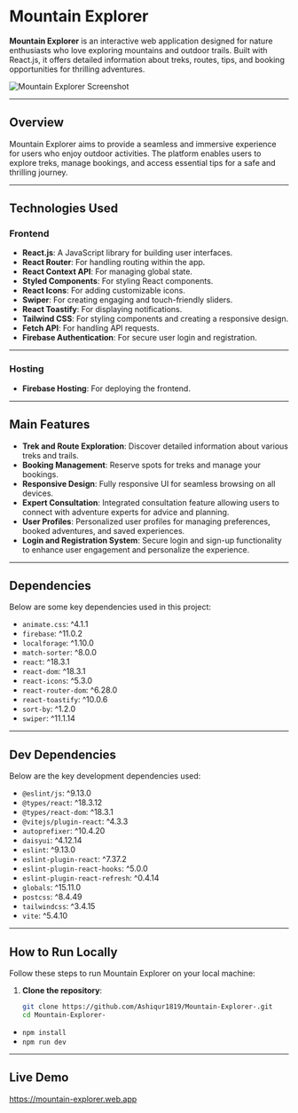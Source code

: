 
# Mountain Explorer

**Mountain Explorer** is an interactive web application designed for nature enthusiasts who love exploring mountains and outdoor trails. Built with React.js, it offers detailed information about treks, routes, tips, and booking opportunities for thrilling adventures.

![Mountain Explorer Screenshot](https://i.ibb.co.com/4Vdjx4V/mountain-explorer.png)

---

## Overview

Mountain Explorer aims to provide a seamless and immersive experience for users who enjoy outdoor activities. The platform enables users to explore treks, manage bookings, and access essential tips for a safe and thrilling journey.

---

## Technologies Used
### Frontend
- **React.js**: A JavaScript library for building user interfaces.
- **React Router**: For handling routing within the app.
- **React Context API**: For managing global state.
- **Styled Components**: For styling React components.
- **React Icons**: For adding customizable icons.
- **Swiper**: For creating engaging and touch-friendly sliders.
- **React Toastify**: For displaying notifications. 
- **Tailwind CSS**: For styling components and creating a responsive design.
- **Fetch API**: For handling API requests. 
- **Firebase Authentication**: For secure user login and registration.
---

### Hosting
- **Firebase Hosting**: For deploying the frontend.
---

## Main Features
- **Trek and Route Exploration**: Discover detailed information about various treks and trails.
- **Booking Management**: Reserve spots for treks and manage your bookings.
- **Responsive Design**: Fully responsive UI for seamless browsing on all devices.   
- **Expert Consultation**: Integrated consultation feature allowing users to connect with adventure experts for advice and planning.
- **User Profiles**: Personalized user profiles for managing preferences, booked adventures, and saved experiences.
- **Login and Registration System**: Secure login and sign-up functionality to enhance user engagement and personalize the experience. 

---

## Dependencies

Below are some key dependencies used in this project:

- `animate.css`: ^4.1.1
- `firebase`: ^11.0.2
- `localforage`: ^1.10.0
- `match-sorter`: ^8.0.0
- `react`: ^18.3.1
- `react-dom`: ^18.3.1
- `react-icons`: ^5.3.0
- `react-router-dom`: ^6.28.0
- `react-toastify`: ^10.0.6
- `sort-by`: ^1.2.0
- `swiper`: ^11.1.14

---


## Dev Dependencies

Below are the key development dependencies used:

- `@eslint/js`: ^9.13.0
- `@types/react`: ^18.3.12
- `@types/react-dom`: ^18.3.1
- `@vitejs/plugin-react`: ^4.3.3
- `autoprefixer`: ^10.4.20
- `daisyui`: ^4.12.14
- `eslint`: ^9.13.0
- `eslint-plugin-react`: ^7.37.2
- `eslint-plugin-react-hooks`: ^5.0.0
- `eslint-plugin-react-refresh`: ^0.4.14
- `globals`: ^15.11.0
- `postcss`: ^8.4.49
- `tailwindcss`: ^3.4.15
- `vite`: ^5.4.10

---

## How to Run Locally

Follow these steps to run Mountain Explorer on your local machine:

1. **Clone the repository**:

   ```bash
   git clone https://github.com/Ashiqur1819/Mountain-Explorer-.git
   cd Mountain-Explorer-
   

- `npm install`
- `npm run dev`
---

## Live Demo
https://mountain-explorer.web.app
